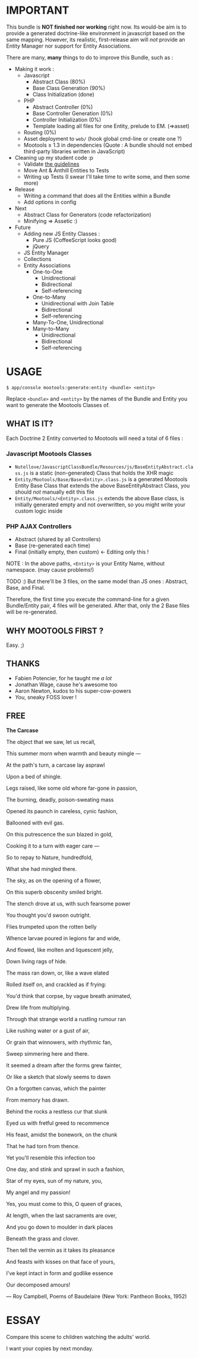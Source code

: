 # IMPORTANT

This bundle is **NOT finished nor working** right now. Its would-be aim is to provide a generated doctrine-like environment in javascript based on the same mapping.
However, its realistic, first-release aim will *not* provide an Entity Manager nor support for Entity Associations.

There are many, **many** things to do to improve this Bundle, such as :

* Making it work :
  * Javascript
    * Abstract Class (80%)
    * Base Class Generation (90%)
    * Class Initialization (done)
  * PHP
    * Abstract Controller (0%)
    * Base Controller Generation (0%)
    * Controller Initialization (0%)
    * Template loading all files for one Entity, prelude to EM. (=>asset)
  * Routing (0%)
  * Asset deployment to `web/` (hook global cmd-line or create one ?)
  * Mootools ≥ 1.3 in dependencies (Quote : A bundle should not embed third-party libraries written in JavaScript)
* Cleaning up my student code :p
  * Validate [the guidelines](http://docs.symfony-reloaded.org/guides/bundles/best_practices.html)
  * Move Ant & Anthill Entities to Tests
  * Writing up Tests (I swear I'll take time to write some, and then some more)
* Release
  * Writing a command that does all the Entities within a Bundle
  * Add options in config
* Next
  * Abstract Class for Generators (code refactorization)
  * Minifying => Assetic :)
* Future
  * Adding new JS Entity Classes :
    * Pure JS (CoffeeScript looks good)
    * jQuery
  * JS Entity Manager
  * Collections
  * Entity Associations
    * One-to-One
      * Unidirectional
      * Bidirectional
      * Self-referencing
    * One-to-Many
      * Unidirectional with Join Table
      * Bidirectional
      * Self-referencing
    * Many-To-One, Unidirectional
    * Many-to-Many
      * Unidirectional
      * Bidirectional
      * Self-referencing

# USAGE

    $ app/console mootools:generate:entity <bundle> <entity>

Replace `<bundle>` and `<entity>` by the names of the Bundle and Entity you want to
generate the Mootools Classes of.

## WHAT IS IT?

Each Doctrine 2 Entity converted to Mootools will need a total of 6 files :

### Javascript Mootools Classes

* `Nutellove/JavascriptClassBundle/Resources/js/BaseEntityAbstract.class.js` is a static (non-generated) Class that holds the XHR magic
* `Entity/Mootools/Base/Base<Entity>.class.js` is a generated Mootools Entity Base Class that extends the above BaseEntityAbstract Class, you should *not* manually edit this file
* `Entity/Mootools/<Entity>.class.js` extends the above Base class, is initially generated empty and not overwritten, so you might write your custom logic inside 

### PHP AJAX Controllers

* Abstract (shared by all Controllers)
* Base (re-generated each time)
* Final (initially empty, then custom) <- Editing only this !

NOTE : In the above paths, `<Entity>` is your Entity Name, without namespace. (may cause problems!)

TODO :)
But there'll be 3 files, on the same model than JS ones : Abstract, Base, and Final.



Therefore, the first time you execute the command-line for a given Bundle/Entity pair, 4 files will be generated.
After that, only the 2 Base files will be re-generated.


## WHY MOOTOOLS FIRST ?

Easy. ;)

## THANKS

- Fabien Potencier, for he taught me *a lot*
- Jonathan Wage, cause he's awesome too
- Aaron Newton, kudos to his super-cow-powers
- *You*, sneaky FOSS lover !

## FREE

**The Carcase**


The object that we saw, let us recall,

This summer morn when warmth and beauty mingle —

At the path's turn, a carcase lay asprawl

Upon a bed of shingle.



Legs raised, like some old whore far-gone in passion,

The burning, deadly, poison-sweating mass

Opened its paunch in careless, cynic fashion,

Ballooned with evil gas.



On this putrescence the sun blazed in gold, 

Cooking it to a turn with eager care — 

So to repay to Nature, hundredfold, 

What she had mingled there.



The sky, as on the opening of a flower, 

On this superb obscenity smiled bright. 

The stench drove at us, with such fearsome power 

You thought you'd swoon outright.



Flies trumpeted upon the rotten belly 

Whence larvae poured in legions far and wide, 

And flowed, like molten and liquescent jelly, 

Down living rags of hide.



The mass ran down, or, like a wave elated 

Rolled itself on, and crackled as if frying: 

You'd think that corpse, by vague breath animated, 

Drew life from multiplying.



Through that strange world a rustling rumour ran 

Like rushing water or a gust of air, 

Or grain that winnowers, with rhythmic fan, 

Sweep simmering here and there.



It seemed a dream after the forms grew fainter, 

Or like a sketch that slowly seems to dawn 

On a forgotten canvas, which the painter 

From memory has drawn.



Behind the rocks a restless cur that slunk 

Eyed us with fretful greed to recommence 

His feast, amidst the bonework, on the chunk 

That he had torn from thence.



Yet you'll resemble this infection too 

One day, and stink and sprawl in such a fashion, 

Star of my eyes, sun of my nature, you, 

My angel and my passion!



Yes, you must come to this, O queen of graces, 

At length, when the last sacraments are over, 

And you go down to moulder in dark places 

Beneath the grass and clover.



Then tell the vermin as it takes its pleasance 

And feasts with kisses on that face of yours, 

I've kept intact in form and godlike essence 

Our decomposed amours!


— Roy Campbell, Poems of Baudelaire (New York: Pantheon Books, 1952)


# ESSAY

Compare this scene to children watching the adults' world.

I want your copies by next monday.